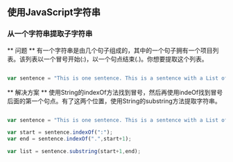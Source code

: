 <!-- 
layout: layout.html
title: JavaScript案例
date: 2015-02-01
modifiedOn: 2015-02-01
-->

## 使用JavaScript字符串
### 从一个字符串提取子字符串

** 问题 **
有一个字符串是由几个句子组成的，其中的一个句子拥有一个项目列表。该列表以一个冒号开始(:)，以一个句点结束(.)。你想要提取这个列表。

```js

var sentence = "This is one sentence. This is a sentence with a List of items: cherries,orange,apples,bananas.";

```

** 解决方案 **
使用String的indexOf方法找到冒号，然后再使用indeOf找到冒号后面的第一个句点。有了这两个位置，使用String的substring方法提取字符串。

```js

var sentence = "This is one sentence. This is a sentence with a List of items: cherries,orange,apples,bananas.";

var start = sentence.indexOf(":");
var end = sentence.indexOf(".",start+1);

var list = sentence.substring(start+1,end);

```